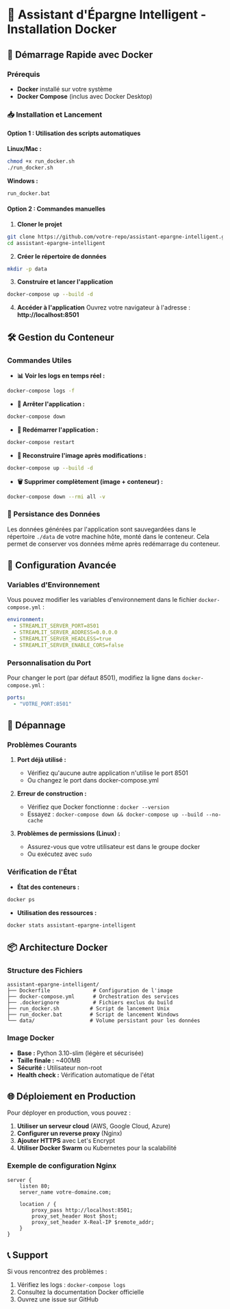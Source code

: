 # 🐳 Assistant d'Épargne Intelligent - Installation Docker

## 🚀 Démarrage Rapide avec Docker

### Prérequis
- **Docker** installé sur votre système
- **Docker Compose** (inclus avec Docker Desktop)

### 📥 Installation et Lancement

#### Option 1 : Utilisation des scripts automatiques

**Linux/Mac :**
```bash
chmod +x run_docker.sh
./run_docker.sh
```

**Windows :**
```cmd
run_docker.bat
```

#### Option 2 : Commandes manuelles

1. **Cloner le projet**
```bash
git clone https://github.com/votre-repo/assistant-epargne-intelligent.git
cd assistant-epargne-intelligent
```

2. **Créer le répertoire de données**
```bash
mkdir -p data
```

3. **Construire et lancer l'application**
```bash
docker-compose up --build -d
```

4. **Accéder à l'application**
Ouvrez votre navigateur à l'adresse : **http://localhost:8501**

## 🛠️ Gestion du Conteneur

### Commandes Utiles

- **📊 Voir les logs en temps réel :**
```bash
docker-compose logs -f
```

- **🛑 Arrêter l'application :**
```bash
docker-compose down
```

- **🔄 Redémarrer l'application :**
```bash
docker-compose restart
```

- **🔧 Reconstruire l'image après modifications :**
```bash
docker-compose up --build -d
```

- **🗑️ Supprimer complètement (image + conteneur) :**
```bash
docker-compose down --rmi all -v
```

### 📁 Persistance des Données

Les données générées par l'application sont sauvegardées dans le répertoire `./data` de votre machine hôte, monté dans le conteneur. Cela permet de conserver vos données même après redémarrage du conteneur.

## 🔧 Configuration Avancée

### Variables d'Environnement

Vous pouvez modifier les variables d'environnement dans le fichier `docker-compose.yml` :

```yaml
environment:
  - STREAMLIT_SERVER_PORT=8501
  - STREAMLIT_SERVER_ADDRESS=0.0.0.0
  - STREAMLIT_SERVER_HEADLESS=true
  - STREAMLIT_SERVER_ENABLE_CORS=false
```

### Personnalisation du Port

Pour changer le port (par défaut 8501), modifiez la ligne dans `docker-compose.yml` :

```yaml
ports:
  - "VOTRE_PORT:8501"
```

## 🐛 Dépannage

### Problèmes Courants

1. **Port déjà utilisé :**
   - Vérifiez qu'aucune autre application n'utilise le port 8501
   - Ou changez le port dans docker-compose.yml

2. **Erreur de construction :**
   - Vérifiez que Docker fonctionne : `docker --version`
   - Essayez : `docker-compose down && docker-compose up --build --no-cache`

3. **Problèmes de permissions (Linux) :**
   - Assurez-vous que votre utilisateur est dans le groupe docker
   - Ou exécutez avec `sudo`

### Vérification de l'État

- **État des conteneurs :**
```bash
docker ps
```

- **Utilisation des ressources :**
```bash
docker stats assistant-epargne-intelligent
```

## 📦 Architecture Docker

### Structure des Fichiers

```
assistant-epargne-intelligent/
├── Dockerfile              # Configuration de l'image
├── docker-compose.yml      # Orchestration des services  
├── .dockerignore           # Fichiers exclus du build
├── run_docker.sh          # Script de lancement Unix
├── run_docker.bat         # Script de lancement Windows
└── data/                  # Volume persistant pour les données
```

### Image Docker

- **Base :** Python 3.10-slim (légère et sécurisée)
- **Taille finale :** ~400MB
- **Sécurité :** Utilisateur non-root
- **Health check :** Vérification automatique de l'état

## 🌐 Déploiement en Production

Pour déployer en production, vous pouvez :

1. **Utiliser un serveur cloud** (AWS, Google Cloud, Azure)
2. **Configurer un reverse proxy** (Nginx)
3. **Ajouter HTTPS** avec Let's Encrypt
4. **Utiliser Docker Swarm** ou Kubernetes pour la scalabilité

### Exemple de configuration Nginx

```nginx
server {
    listen 80;
    server_name votre-domaine.com;
    
    location / {
        proxy_pass http://localhost:8501;
        proxy_set_header Host $host;
        proxy_set_header X-Real-IP $remote_addr;
    }
}
```

## 📞 Support

Si vous rencontrez des problèmes :

1. Vérifiez les logs : `docker-compose logs`
2. Consultez la documentation Docker officielle
3. Ouvrez une issue sur GitHub 